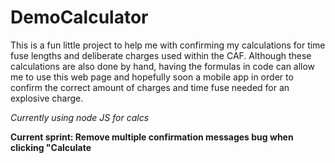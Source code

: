 # DemoCalculator

This is a fun little project to help me with confirming my calculations for time fuse lengths and deliberate charges 
used within the CAF. Although these calculations are also done by hand, having the formulas in code 
can allow me to use this web page and hopefully soon a mobile app in order to confirm the correct amount of charges
and time fuse needed for an explosive charge.

*Currently using node JS for calcs*

**Current sprint: Remove multiple confirmation messages bug when clicking "Calculate**